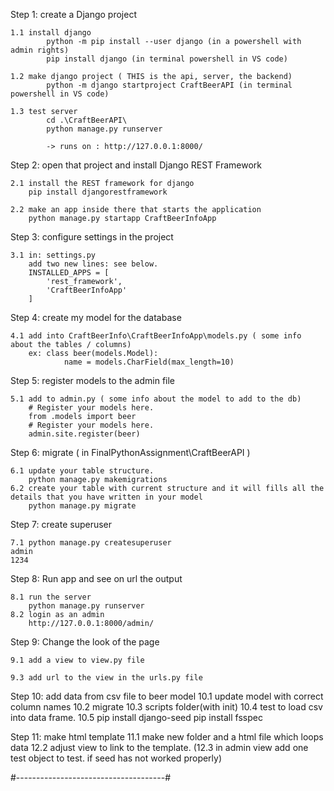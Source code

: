 Step 1: create a Django project

    1.1 install django
            python -m pip install --user django (in a powershell with admin rights)
            pip install django (in terminal powershell in VS code)

    1.2 make django project ( THIS is the api, server, the backend)
            python -m django startproject CraftBeerAPI (in terminal powershell in VS code) 

    1.3 test server
            cd .\CraftBeerAPI\
            python manage.py runserver

            -> runs on : http://127.0.0.1:8000/

Step 2: open that project and install Django REST Framework

    2.1 install the REST framework for django
        pip install djangorestframework

    2.2 make an app inside there that starts the application
        python manage.py startapp CraftBeerInfoApp

Step 3: configure settings in the project
    
    3.1 in: settings.py
        add two new lines: see below.
        INSTALLED_APPS = [
            'rest_framework',
            'CraftBeerInfoApp'
        ]

Step 4: create my model for the database
    
    4.1 add into CraftBeerInfo\CraftBeerInfoApp\models.py ( some info about the tables / columns) 
        ex: class beer(models.Model):
                name = models.CharField(max_length=10)


Step 5: register models to the admin file

    5.1 add to admin.py ( some info about the model to add to the db)
        # Register your models here.
        from .models import beer
        # Register your models here.
        admin.site.register(beer)

Step 6: migrate ( in FinalPythonAssignment\CraftBeerAPI )

    6.1 update your table structure.
        python manage.py makemigrations
    6.2 create your table with current structure and it will fills all the details that you have written in your model
        python manage.py migrate

Step 7: create superuser

    7.1 python manage.py createsuperuser
    admin
    1234

Step 8: Run app and see on url the output

    8.1 run the server
        python manage.py runserver
    8.2 login as an admin
        http://127.0.0.1:8000/admin/

Step 9: Change the look of the page

    9.1 add a view to view.py file

    9.3 add url to the view in the urls.py file

Step 10: add data from csv file to beer model
    10.1 update model with correct column names
    10.2 migrate
    10.3 scripts folder(with init)
    10.4 test to load csv into data frame.
    10.5 pip install django-seed   pip install fsspec

Step 11: make html template
    11.1 make new folder and a html file which loops data
    12.2 adjust view to link to the template.
    (12.3 in admin view add one test object to test. if seed has not worked properly)

#-------------------------------------#